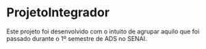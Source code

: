 # ProjetoIntegrador
Este projeto foi desenvolvido com o intuito de agrupar aquilo que foi passado durante o 1º semestre de ADS no SENAI.
